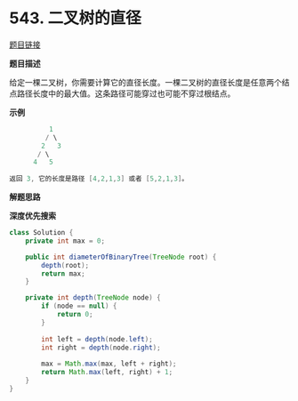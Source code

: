 # 543. 二叉树的直径

[题目链接](https://leetcode.cn/problems/diameter-of-binary-tree/)

**题目描述**

给定一棵二叉树，你需要计算它的直径长度。一棵二叉树的直径长度是任意两个结点路径长度中的最大值。这条路径可能穿过也可能不穿过根结点。

**示例**

```java
          1
         / \
        2   3
       / \     
      4   5 
              
返回 3, 它的长度是路径 [4,2,1,3] 或者 [5,2,1,3]。
```

**解题思路**

**深度优先搜索**

```java
class Solution {
    private int max = 0;

    public int diameterOfBinaryTree(TreeNode root) {
        depth(root);
        return max;
    }

    private int depth(TreeNode node) {
        if (node == null) {
            return 0;
        }
        
        int left = depth(node.left);
        int right = depth(node.right);
        
        max = Math.max(max, left + right);
        return Math.max(left, right) + 1;
    }
}
```

